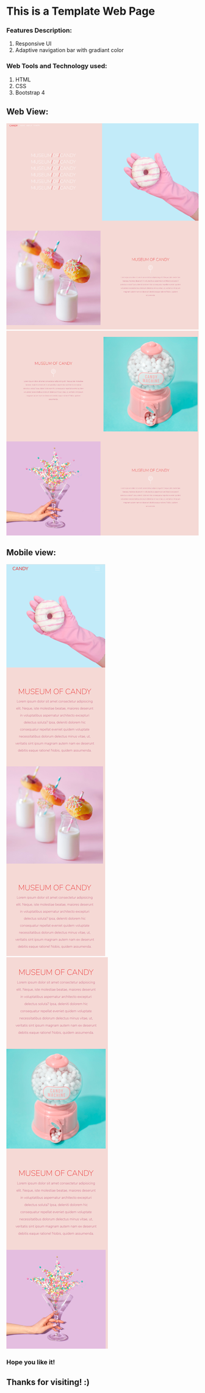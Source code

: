 # This is a Template Web Page
### Features Description:
1. Responsive UI
2. Adaptive navigation bar with gradiant color

### Web Tools and Technology used:
1. HTML
2. CSS
3. Bootstrap 4

## Web View:

![alt text](https://github.com/AdminAbhi/Web-dev-mini-Projects/blob/master/Bootstrap4-candy-Page/screenshots/web-view1.png?raw=true)
![alt text](https://github.com/AdminAbhi/Web-dev-mini-Projects/blob/master/Bootstrap4-candy-Page/screenshots/web-view2.png?raw=true)


## Mobile view:

![alt text](https://github.com/AdminAbhi/Web-dev-mini-Projects/blob/master/Bootstrap4-candy-Page/screenshots/mob-view1.png?raw=true)
![alt text](https://github.com/AdminAbhi/Web-dev-mini-Projects/blob/master/Bootstrap4-candy-Page/screenshots/mob-view2.png?raw=true)

### Hope you like it! 

## Thanks for visiting! :)
